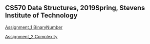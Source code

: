 ## CS570 Data Structures, 2019Spring, Stevens Institute of Technology

[Assignment_1 BinaryNumber](Assignment1_BinaryNumber)

[Assignment_2 Complexity](Assignment2_Complexity)




